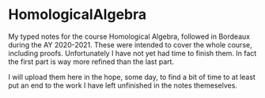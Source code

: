 # HomologicalAlgebra
My typed notes for the course Homological Algebra, followed in Bordeaux during the AY 2020-2021. 
These were intended to cover the whole course, including proofs.
Unfortunately I have not yet had time to finish them. In fact the first part is way more refined than the last part.

I will upload them here in the hope, some day, to find a bit of time to at least put an end
to the work I have left unfinished in the notes themeselves.
